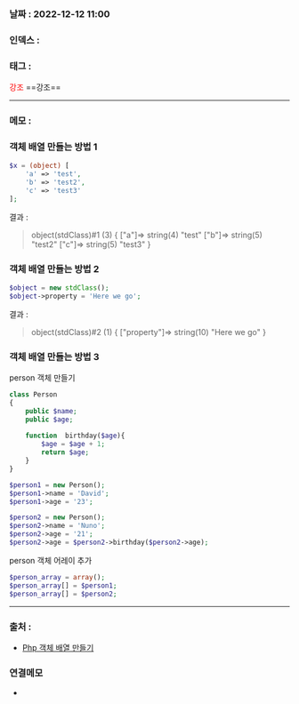 ### 날짜 :  2022-12-12 11:00

### 인덱스 :

### 태그 :

<span style="color: red">강조</span> ==강조==

----

### 메모 :

### 객체 배열 만들는 방법 1

```php
$x = (object) [
	'a' => 'test', 
	'b' => 'test2', 
	'c' => 'test3'
];
```

결과 :
>object(stdClass)#1 (3) { 
>	["a"]=> string(4) "test" 
>	["b"]=> string(5) "test2" 
>	["c"]=> string(5) "test3" 
>}


### 객체 배열 만들는 방법 2

```php
$object = new stdClass(); 
$object->property = 'Here we go';
```

결과 :
> object(stdClass)#2 (1) { 
> 	["property"]=> string(10) "Here we go" 
> }


### 객체 배열 만들는 방법 3

person 객체 만들기
```php
class Person
{
    public $name;
    public $age;
    
    function  birthday($age){
    	$age = $age + 1;
        return $age;
    }
}

$person1 = new Person();
$person1->name = 'David';
$person1->age = '23';

$person2 = new Person();
$person2->name = 'Nuno';
$person2->age = '21';
$person2->age = $person2->birthday($person2->age);
```

person 객체 어레이 추가
```php
$person_array = array();
$person_array[] = $person1;
$person_array[] = $person2;
```


----
### 출처 :
- [Php 객체 배열 만들기](https://ko.code-paper.com/php/examples-php-create-object-array)


### 연결메모
-








